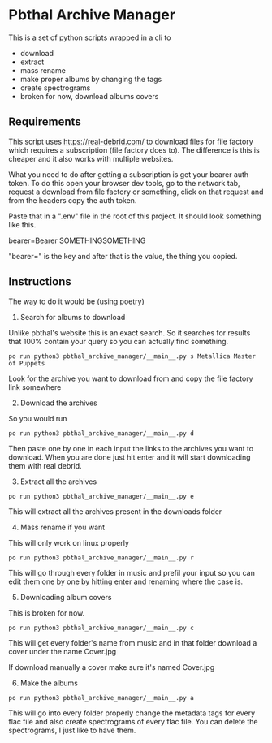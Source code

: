 # Pbthal Archive Manager

This is a set of python scripts wrapped in a cli to
- download
- extract
- mass rename
- make proper albums by changing the tags
- create spectrograms
- broken for now, download albums covers

## Requirements

This script uses https://real-debrid.com/ to download files for file factory which requires a subscription (file factory does to). The difference is this is cheaper and it also works with multiple websites.

What you need to do after getting a subscription is get your bearer auth token. To do this open your browser dev tools, go to the network tab, request a download from file factory or something, click on that request and from the headers copy the auth token.

Paste that in a ".env" file in the root of this project. It should look something like this.

bearer=Bearer SOMETHINGSOMETHING

"bearer=" is the key and after that is the value, the thing you copied.

## Instructions

The way to do it would be (using poetry)

1. Search for albums to download

Unlike pbthal's website this is an exact search. So it searches for results that 100% contain your query so you can actually find something.

```
po run python3 pbthal_archive_manager/__main__.py s Metallica Master of Puppets
```

Look for the archive you want to download from and copy the file factory link somewhere

2. Download the archives

So you would run

```
po run python3 pbthal_archive_manager/__main__.py d
```

Then paste one by one in each input the links to the archives you want to download. When you are done just hit enter and it will start downloading them with real debrid.

3. Extract all the archives

```
po run python3 pbthal_archive_manager/__main__.py e
```

This will extract all the archives present in the downloads folder

4. Mass rename if you want

This will only work on linux properly

```
po run python3 pbthal_archive_manager/__main__.py r
```

This will go through every folder in music and prefil your input so you can edit them one by one by hitting enter and renaming where the case is.

5. Downloading album covers

This is broken for now.

```
po run python3 pbthal_archive_manager/__main__.py c
```

This will get every folder's name from music and in that folder download a cover under the name Cover.jpg

If download manually a cover make sure it's named Cover.jpg

6. Make the albums

```
po run python3 pbthal_archive_manager/__main__.py a
```

This will go into every folder properly change the metadata tags for every flac file and also create spectrograms of every flac file. You can delete the spectrograms, I just like to have them.
